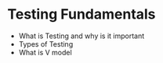 # Testing Fundamentals

* What is Testing and why is it important
* Types of Testing
* What is V model